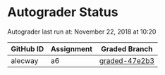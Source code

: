 # Autograder Status
Autograder last run at: November 22, 2018 at 10:20

| GitHub ID | Assignment | Graded Branch |
|-----------|------------|---------------|
| alecway | a6 | [graded-47e2b3](https://github.com/Fall2018COMP401-001/a6-alecway/tree/graded-47e2b3) | 
